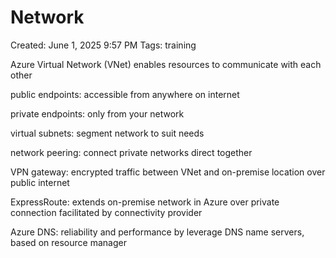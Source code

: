 # Network

Created: June 1, 2025 9:57 PM
Tags: training

Azure Virtual Network (VNet) enables resources to communicate with each other

public endpoints: accessible from anywhere on internet

private endpoints: only from your network

virtual subnets: segment network to suit needs

network peering: connect private networks direct together

VPN gateway: encrypted traffic between VNet and on-premise location over public internet

ExpressRoute: extends on-premise network in Azure over private connection facilitated by connectivity provider

Azure DNS: reliability and performance by leverage DNS name servers, based on resource manager